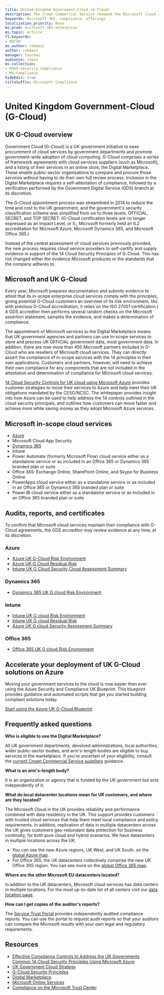 ```yaml
---
title: United Kingdom Government-Cloud (G-Cloud)
description: The Crown Commercial Service renewed the Microsoft cloud services classification to Government Cloud v.6.
keywords: Microsoft 365, compliance, offerings
localization_priority: None
ms.prod: microsoft-365-enterprise
ms.topic: article
f1.keywords:
- NOCSH
ms.author: robmazz
author: robmazz
manager: laurawi
audience: itpro
ms.collection:
- M365-security-compliance
- MS-Compliance
hideEdit: true
titleSuffix: Microsoft Compliance
---
```


# United Kingdom Government-Cloud (G-Cloud)

## UK G-Cloud overview

Government Cloud (G-Cloud) is a UK government initiative to ease procurement of cloud services by government departments and promote government-wide adoption of cloud computing. G-Cloud comprises a series of framework agreements with cloud services suppliers (such as Microsoft), and a listing of their services in an online store, the Digital Marketplace. These enable public-sector organizations to compare and procure those services without having to do their own full review process. Inclusion in the Digital Marketplace requires a self-attestation of compliance, followed by a verification performed by the Government Digital Service (GDS) branch at its discretion.

The G-Cloud appointment process was streamlined in 2014 to reduce the time and cost to the UK government, and the government's security classification scheme was simplified from six to three levels: OFFICIAL, SECRET, and TOP SECRET. (G-Cloud certification levels are no longer expressed as an Impact Level, or IL; Microsoft formerly held an IL2 accreditation for Microsoft Azure, Microsoft Dynamics 365, and Microsoft Office 365.)

Instead of the central assessment of cloud services previously provided, the new process requires cloud service providers to self-certify and supply evidence in support of the 14 Cloud Security Principles of G-Cloud. This has not changed either the evidence Microsoft produces or the standards that the company adheres to.

## Microsoft and UK G-Cloud

Every year, Microsoft prepares documentation and submits evidence to attest that its in-scope enterprise cloud services comply with the principles, giving potential G-Cloud customers an overview of its risk environment. (As with previous G-Cloud accreditation, it relies on the ISO 27001 certification.) A GDS accreditor then performs several random checks on the Microsoft assertion statement, samples the evidence, and makes a determination of compliance.

The appointment of Microsoft services to the Digital Marketplace means that UK government agencies and partners can use in-scope services to store and process UK OFFICIAL government data, most government data. In addition, there are now more than 450 Microsoft partners included in G-Cloud who are resellers of Microsoft cloud services. They can directly assert the compliance of in-scope services with the 14 principles in their own applications. Customers and partners, however, will need to achieve their own compliance for any components that are not included in the attestation and determination of compliance for Microsoft cloud services.

 [14 Cloud Security Controls for UK cloud using Microsoft Azure](https://azure.microsoft.com/resources/14-cloud-security-controls-for-uk-cloud-using-microsoft-azure/) provides customer strategies to move their services to Azure and help meet their UK obligations mandated by the CESG/NCSC. The whitepaper provides insight into how Azure can be used to help address the 14 controls outlined in the cloud security principals, and outlines how customers can move faster and achieve more while saving money as they adopt Microsoft Azure services.

## Microsoft in-scope cloud services

- [Azure](https://aka.ms/AzureCompliance)
- Microsoft Cloud App Security
- [Dynamics 365](https://aka.ms/d365-compliance-list)
- Intune
- Power Automate (formerly Microsoft Flow) cloud service either as a standalone service or as included in an Office 365 or Dynamics 365 branded plan or suite
- Office 365: Exchange Online, SharePoint Online, and Skype for Business Online
- PowerApps cloud service either as a standalone service or as included in an Office 365 or Dynamics 365 branded plan or suite
- Power BI cloud service either as a standalone service or as included in an Office 365 branded plan or suite

## Audits, reports, and certificates

To confirm that Microsoft cloud services maintain their compliance with G-Cloud agreements, the GDS accreditor may review evidence at any time, at its discretion.

### Azure

- [Azure UK G-Cloud Risk Environment](https://go.microsoft.com/fwlink/?linkid=2099702)
- [Azure UK G Cloud Residual Risk](https://go.microsoft.com/fwlink/?linkid=2099497)
- [Intune UK G Cloud Security Cloud Assessment Summary](https://go.microsoft.com/fwlink/?linkid=2099703)

### Dynamics 365

- [Dynamics 365 UK G cloud Risk Environment](https://go.microsoft.com/fwlink/?linkid=2099702)

### Intune

- [Intune UK G cloud Risk Environment](https://go.microsoft.com/fwlink/?linkid=2099702)
- [Intune UK G cloud Residual Risk](https://aka.ms/IntuneUKGCloudResidualRisk)
- [Azure UK G cloud Security Assessment Summary](https://aka.ms/IntuneUKGCloudSecurityAssessmentSummary)

### Office 365

- [Office 365 UK G cloud Risk Environment](https://go.microsoft.com/fwlink/?linkid=2099702)

## Accelerate your deployment of UK G-Cloud solutions on Azure

Moving your government services to the cloud is now easier than ever using the Azure Security and Compliance UK Blueprint. This blueprint provides guidance and automated scripts that get you started building compliant solutions today.

[Start using the Azure UK G-Cloud Blueprint](https://aka.ms/ukofficialblueprint)

## Frequently asked questions

**Who is eligible to use the Digital Marketplace?**

All UK government departments, devolved administrations, local authorities, wider public-sector bodies, and arm's-length bodies are eligible to buy services in the marketplace. If you're uncertain of your eligibility, consult the [current Crown Commercial Service suppliers](https://www.gov.uk/guidance/current-crown-commercial-service-suppliers-what-you-need-to-know) guidance.

**What is an arm's-length body?**

It is an organization or agency that is funded by the UK government but acts independently of it.

**What do local datacenter locations mean for UK customers, and where are they located?**

The Microsoft Cloud in the UK provides reliability and performance combined with data residency in the UK. This support provides customers with trusted cloud services that help them meet local compliance and policy requirements. In addition, replication of data in multiple datacenters across the UK gives customers geo-redundant data protection for business continuity, for both pure cloud and hybrid scenarios. We have datacenters in multiple locations across the UK.

- You can see the new Azure regions, UK West, and UK South, on the [global Azure map](https://azuredatacentermap.azurewebsites.net/).
- For Office 365, the UK datacenters collectively comprise the new UK Office 365 region. You can see more on the [global Office 365 map](https://o365datacentermap.azurewebsites.net/).

**Where are the other Microsoft EU datacenters located?**

In addition to the UK datacenters, Microsoft cloud services has data centers in multiple locations. For the most up-to-date list of all centers visit our [data location page](https://www.microsoft.com/TrustCenter/Privacy/where-your-data-is-located).

**How can I get copies of the auditor's reports?**

The [Service Trust Portal](/microsoft-365/compliance/get-started-with-service-trust-portal) provides independently audited compliance reports. You can use the portal to request audit reports so that your auditors can compare the Microsoft results with your own legal and regulatory requirements.

## Resources

- [Effective Compliance Controls to Address the UK Governments Common 14 Cloud Security Principles Using Microsoft Azure](https://aka.ms/complianceuk)
- [UK Government Cloud Strategy](https://aka.ms/UK_govt_cloud_strategy)
- [G-Cloud Security Principles](https://aka.ms/UK-G-Cloud)
- [Digital Marketplace](https://www.digitalmarketplace.service.gov.uk/)
- [Microsoft Online Services](https://aka.ms/Online-Services-Terms)
- [Compliance on the Microsoft Trust Center](https://www.microsoft.com/trust-center/compliance/compliance-overview)
